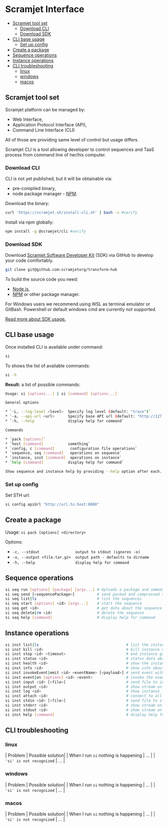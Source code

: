 Scramjet Interface <!-- omit in toc -->
===

- [Scramjet tool set](#scramjet-tool-set)
  - [Download CLI](#download-cli)
  - [Download SDK](#download-sdk)
- [CLI base usage](#cli-base-usage)
  - [Set up config](#set-up-config)
- [Create a package](#create-a-package)
- [Sequence operations](#sequence-operations)
- [Instance operations](#instance-operations)
- [CLI troubleshooting](#cli-troubleshooting)
  - [linux](#linux)
  - [windows](#windows)
  - [macos](#macos)

## Scramjet tool set

Scramjet platform can be managed by:

- Web Interface,
- Application Protocol Interface (API),
- Command Line Interface (CLI)

All of those are providing same level of control but usage differs.

Scramjet CLI is a tool allowing developer to control sequences and TaaS process from command line of her/his computer.

### Download CLI

CLI is not yet published, but it will be obtainable via:

- pre-compiled binary,
- node package manager - [NPM](npm_link).

Download the binary:

```bash
curl 'https://scramjet.sh/install-cli.sh' | bash -s #verify
```

Install via npm globally:

```bash
npm install -g @scramjet/cli #verify
```

<!-- [pip](pip_link) [homebrew](hb_link) -->

### Download SDK

Download [Scramjet Software Developer Kit](https://github.com/scramjetorg/transform-hub) (SDK) via GitHub to develop your code comfortably.

```bash
git clone git@github.com:scramjetorg/transform-hub
```

To build the source code you need:

- [Node.js](https://nodejs.org/en/),
- [NPM](https://www.npmjs.com/get-npm) or other package manager.

For Windows users we recommend using WSL as terminal emulator or GitBash. Powershell or default windows cmd are currently not supported.
<!-- ToDo: add SDK usage documentation -->
[Read more about SDK usage.](xxx)

## CLI base usage

Once installed CLI is available under command:

```bash
si
```

To shows the list of available commands:

```bash
si -h
```

__Result:__ a list of possible commands:

```bash
Usage: si [options...] | si [command] [options...]

General options

* `-L, --log-level <level>  Specify log level (default: "trace")`
* `-a, --api-url <url>      Specify base API url (default: "http://127.0.0.1:8000/api/v1")`
* `-h, --help               display help for command`

Commands

* `pack [options]`
* `host [command]           something`
* `config, c [command]       configuration file operations`
* `sequence, seq [command]   operations on sequence`
* `instance, inst [command]  operations on instance`
* `help [command]           display help for command`

Show sequence and instance help by providing --help option after each.

```

### Set up config

Set STH url:

```bash
si config apiUrl "http://url.to.host:8000"
```
<!--
Check out config:

```bash
> si config --list
```

If you are not able to see the result of this command check [troubleshooting](#cli-troubleshooting) section.
-->

## Create a package

Usage: `si pack [options] <directory>`

Options:

* `-c, --stdout                output to stdout (ignores -o)`
* `-o, --output <file.tar.gz>  output path - defaults to dirname`
* `-h, --help                  display help for command`

## Sequence operations

```bash
si seq run [options] [package] [args...] # Uploads a package and immediatelly executes it with given arguments
si seq send [<sequencePackage>]          # send packed and compressed sequence file
si seq list|ls                           # list the sequences
si seq start [options] <id> [args...]    # start the sequence
si seq get <id>                          # get data about the sequence
si seq delete|rm <id>                    # delete the sequence
si seq help [command]                    # display help for command
```

## Instance operations

```bash
si inst list|ls                                       # list the instances
si inst kill <id>                                     # kill instance without waiting for unfinished tasks
si inst stop <id> <timeout>                           # end instance gracefully waiting for unfinished tasks
si inst status <id>                                   # status data about the instance
si inst health <id>                                   # show the instance health status
si inst info <id>                                     # show info about the instance
si inst invokeEvent|emit <id> <eventName> [<payload>] # send event with eventName and a JSON formatted event payload
si inst event|on [options] <id> <event>               # invoke the event by eventName and optionally with message
si inst input <id> [<file>]                           # send file to input, if file not given the data will be read from stdin
si inst output <id>                                   # show stream on output
si inst log <id>                                      # show instance log
si inst attach <id>                                   # connect to all stdio - stdin, stdout, stderr of a running instance
si inst stdin <id> [<file>]                           # send file to stdin, if file not given the data will be read from stdin
si inst stderr <id>                                   # show stream on stderr
si inst stdout <id>                                   # show stream on stdout
si inst help [command]                                # display help for command
```

## CLI troubleshooting

### linux

| Problem | Possible solution|
| When I run `si` nothing is happening | ... |
| `'si' is not recognized` | ... |

### windows

| Problem | Possible solution|
| When I run `si` nothing is happening | ... |
| `'si' is not recognized` | ... |

### macos

| Problem | Possible solution|
| When I run `si` nothing is happening | ... |
| `'si' is not recognized` | ... |

